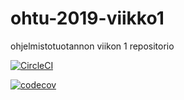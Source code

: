 # ohtu-2019-viikko1
ohjelmistotuotannon viikon 1 repositorio

[![CircleCI](https://circleci.com/gh/fir3porkkana/ohtu-2019-viikko1.svg?style=svg)](https://circleci.com/gh/fir3porkkana/ohtu-2019-viikko1)

[![codecov](https://codecov.io/gh/fir3porkkana/ohtu-2019-viikko1/branch/master/graph/badge.svg)](https://codecov.io/gh/fir3porkkana/ohtu-2019-viikko1)
